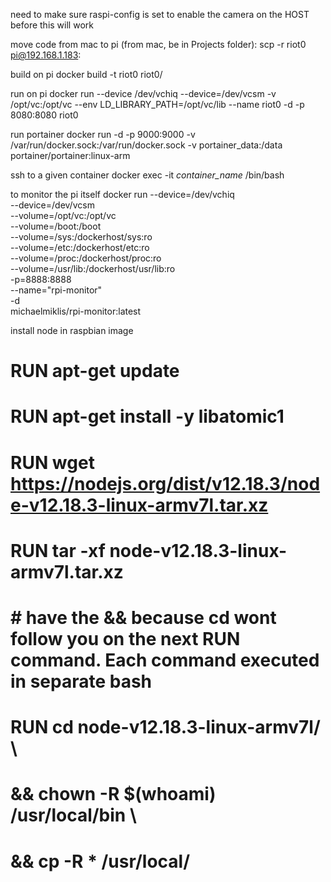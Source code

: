 need to make sure raspi-config is set to enable the camera on the HOST before this will work

move code from mac to pi (from mac, be in Projects folder):
scp -r riot0 pi@192.168.1.183:

build on pi
docker build -t riot0 riot0/

run on pi
docker run --device /dev/vchiq --device=/dev/vcsm -v /opt/vc:/opt/vc --env LD_LIBRARY_PATH=/opt/vc/lib --name riot0 -d -p 8080:8080 riot0

run portainer
docker run -d -p 9000:9000 -v /var/run/docker.sock:/var/run/docker.sock -v portainer_data:/data portainer/portainer:linux-arm

ssh to a given container
docker exec -it _container_name_ /bin/bash

to monitor the pi itself
docker run --device=/dev/vchiq \
--device=/dev/vcsm \
--volume=/opt/vc:/opt/vc \
--volume=/boot:/boot \
--volume=/sys:/dockerhost/sys:ro \
--volume=/etc:/dockerhost/etc:ro \
--volume=/proc:/dockerhost/proc:ro \
--volume=/usr/lib:/dockerhost/usr/lib:ro \
-p=8888:8888 \
--name="rpi-monitor" \
-d \
michaelmiklis/rpi-monitor:latest


install node in raspbian image
# RUN apt-get update
# RUN apt-get install -y libatomic1
# RUN wget https://nodejs.org/dist/v12.18.3/node-v12.18.3-linux-armv7l.tar.xz
# RUN tar -xf node-v12.18.3-linux-armv7l.tar.xz
# # have the && because cd wont follow you on the next RUN command. Each command executed in separate bash
# RUN cd node-v12.18.3-linux-armv7l/ \
#     && chown -R $(whoami) /usr/local/bin \
#     && cp -R * /usr/local/